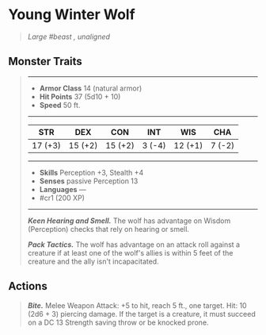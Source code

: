 # Young Winter Wolf
>*Large #beast , unaligned*
## Monster Traits
>___
>- **Armor Class** 14 (natural armor)
>- **Hit Points** 37 (5d10 + 10)
>- **Speed** 50 ft.
>___
>|STR|DEX|CON|INT|WIS|CHA|
>|:---:|:---:|:---:|:---:|:---:|:---:|
>|17 (+3)|15 (+2)|15 (+2)|3 (-4)|12 (+1)|7 (-2)|
>___
>- **Skills** Perception +3, Stealth +4
>- **Senses** passive Perception 13
>- **Languages** —
>- #cr1 (200 XP)
>___
>***Keen Hearing and Smell.*** The wolf has advantage on Wisdom (Perception) checks that rely on hearing or smell.  
>
>***Pack Tactics.*** The wolf has advantage on an attack roll against a creature if at least one of the wolf's allies is within 5 feet of the creature and the ally isn't incapacitated.  
>
## Actions
>***Bite.*** Melee Weapon Attack: +5 to hit, reach 5 ft., one target. Hit: 10 (2d6 + 3) piercing damage. If the target is a creature, it must succeed on a DC 13 Strength saving throw or be knocked prone.